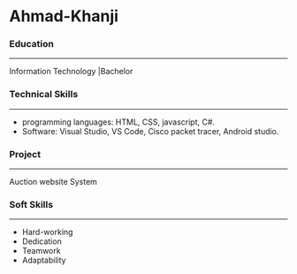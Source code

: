 # Ahmad-Khanji

### Education
______________
Information Technology |Bachelor

### Technical Skills
_____________

- programming languages: HTML, CSS, javascript, C#.
- Software: Visual Studio, VS Code, Cisco packet tracer, Android studio.

### Project
______
Auction website System

### Soft Skills
_______
- Hard-working
- Dedication
- Teamwork
- Adaptability
 
